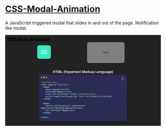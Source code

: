 # [CSS-Modal-Animation](https://michaeltr7.github.io/CSS-Modal-Animation/)
A JavaScript triggered modal that slides in and out of the page. Notification like modal.

<p align="center">
  <a href="https://michaeltr7.github.io/CSS-Modal-Animation/">
    <img src="./Preview Images/Modal_2.gif" width="1000px">
  </a>
</p>
